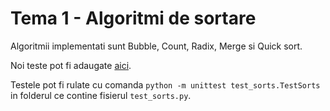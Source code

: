 # Tema 1 - Algoritmi de sortare

Algoritmii implementati sunt Bubble, Count, Radix, Merge si Quick sort.

Noi teste pot fi adaugate [aici].

Testele pot fi rulate cu comanda `python -m unittest test_sorts.TestSorts` in folderul ce contine fisierul `test_sorts.py`.

[aici]: https://github.com/Mevas/SD/blob/dbc30667ef1e692ee0ac8f3d71f3e425b527cb22/Tema%201/test_sorts.py#L10